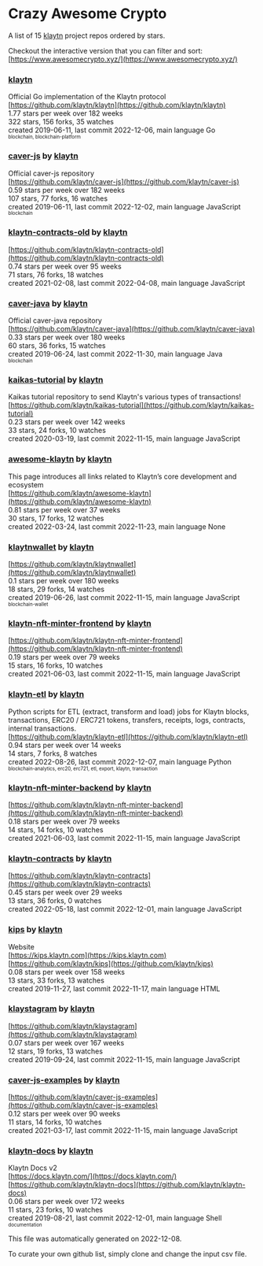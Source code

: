 # Crazy Awesome Crypto
A list of 15 [klaytn](https://github.com/klaytn) project repos ordered by stars.  

Checkout the interactive version that you can filter and sort: 
[https://www.awesomecrypto.xyz/](https://www.awesomecrypto.xyz/)  


### [klaytn](https://github.com/klaytn/klaytn)  
Official Go implementation of the Klaytn protocol  
[https://github.com/klaytn/klaytn](https://github.com/klaytn/klaytn)  
1.77 stars per week over 182 weeks  
322 stars, 156 forks, 35 watches  
created 2019-06-11, last commit 2022-12-06, main language Go  
<sub><sup>blockchain, blockchain-platform</sup></sub>


### [caver-js](https://github.com/klaytn/caver-js) by [klaytn](https://github.com/klaytn)  
Official caver-js repository  
[https://github.com/klaytn/caver-js](https://github.com/klaytn/caver-js)  
0.59 stars per week over 182 weeks  
107 stars, 77 forks, 16 watches  
created 2019-06-11, last commit 2022-12-02, main language JavaScript  
<sub><sup>blockchain</sup></sub>


### [klaytn-contracts-old](https://github.com/klaytn/klaytn-contracts-old) by [klaytn](https://github.com/klaytn)  
  
[https://github.com/klaytn/klaytn-contracts-old](https://github.com/klaytn/klaytn-contracts-old)  
0.74 stars per week over 95 weeks  
71 stars, 76 forks, 18 watches  
created 2021-02-08, last commit 2022-04-08, main language JavaScript  


### [caver-java](https://github.com/klaytn/caver-java) by [klaytn](https://github.com/klaytn)  
Official caver-java repository  
[https://github.com/klaytn/caver-java](https://github.com/klaytn/caver-java)  
0.33 stars per week over 180 weeks  
60 stars, 36 forks, 15 watches  
created 2019-06-24, last commit 2022-11-30, main language Java  
<sub><sup>blockchain</sup></sub>


### [kaikas-tutorial](https://github.com/klaytn/kaikas-tutorial) by [klaytn](https://github.com/klaytn)  
Kaikas tutorial repository to send Klaytn's various types of transactions!  
[https://github.com/klaytn/kaikas-tutorial](https://github.com/klaytn/kaikas-tutorial)  
0.23 stars per week over 142 weeks  
33 stars, 24 forks, 10 watches  
created 2020-03-19, last commit 2022-11-15, main language JavaScript  


### [awesome-klaytn](https://github.com/klaytn/awesome-klaytn) by [klaytn](https://github.com/klaytn)  
This page introduces all links related to Klaytn’s core development and ecosystem  
[https://github.com/klaytn/awesome-klaytn](https://github.com/klaytn/awesome-klaytn)  
0.81 stars per week over 37 weeks  
30 stars, 17 forks, 12 watches  
created 2022-03-24, last commit 2022-11-23, main language None  


### [klaytnwallet](https://github.com/klaytn/klaytnwallet) by [klaytn](https://github.com/klaytn)  
  
[https://github.com/klaytn/klaytnwallet](https://github.com/klaytn/klaytnwallet)  
0.1 stars per week over 180 weeks  
18 stars, 29 forks, 14 watches  
created 2019-06-26, last commit 2022-11-15, main language JavaScript  
<sub><sup>blockchain-wallet</sup></sub>


### [klaytn-nft-minter-frontend](https://github.com/klaytn/klaytn-nft-minter-frontend) by [klaytn](https://github.com/klaytn)  
  
[https://github.com/klaytn/klaytn-nft-minter-frontend](https://github.com/klaytn/klaytn-nft-minter-frontend)  
0.19 stars per week over 79 weeks  
15 stars, 16 forks, 10 watches  
created 2021-06-03, last commit 2022-11-15, main language JavaScript  


### [klaytn-etl](https://github.com/klaytn/klaytn-etl) by [klaytn](https://github.com/klaytn)  
Python scripts for ETL (extract, transform and load) jobs for Klaytn blocks, transactions, ERC20 / ERC721 tokens, transfers, receipts, logs, contracts, internal transactions.  
[https://github.com/klaytn/klaytn-etl](https://github.com/klaytn/klaytn-etl)  
0.94 stars per week over 14 weeks  
14 stars, 7 forks, 8 watches  
created 2022-08-26, last commit 2022-12-07, main language Python  
<sub><sup>blockchain-analytics, erc20, erc721, etl, export, klaytn, transaction</sup></sub>


### [klaytn-nft-minter-backend](https://github.com/klaytn/klaytn-nft-minter-backend) by [klaytn](https://github.com/klaytn)  
  
[https://github.com/klaytn/klaytn-nft-minter-backend](https://github.com/klaytn/klaytn-nft-minter-backend)  
0.18 stars per week over 79 weeks  
14 stars, 14 forks, 10 watches  
created 2021-06-03, last commit 2022-11-15, main language JavaScript  


### [klaytn-contracts](https://github.com/klaytn/klaytn-contracts) by [klaytn](https://github.com/klaytn)  
  
[https://github.com/klaytn/klaytn-contracts](https://github.com/klaytn/klaytn-contracts)  
0.45 stars per week over 29 weeks  
13 stars, 36 forks, 0 watches  
created 2022-05-18, last commit 2022-12-01, main language JavaScript  


### [kips](https://github.com/klaytn/kips) by [klaytn](https://github.com/klaytn)  
Website  
[https://kips.klaytn.com](https://kips.klaytn.com)  
[https://github.com/klaytn/kips](https://github.com/klaytn/kips)  
0.08 stars per week over 158 weeks  
13 stars, 33 forks, 13 watches  
created 2019-11-27, last commit 2022-11-17, main language HTML  


### [klaystagram](https://github.com/klaytn/klaystagram) by [klaytn](https://github.com/klaytn)  
  
[https://github.com/klaytn/klaystagram](https://github.com/klaytn/klaystagram)  
0.07 stars per week over 167 weeks  
12 stars, 19 forks, 13 watches  
created 2019-09-24, last commit 2022-11-15, main language JavaScript  


### [caver-js-examples](https://github.com/klaytn/caver-js-examples) by [klaytn](https://github.com/klaytn)  
  
[https://github.com/klaytn/caver-js-examples](https://github.com/klaytn/caver-js-examples)  
0.12 stars per week over 90 weeks  
11 stars, 14 forks, 10 watches  
created 2021-03-17, last commit 2022-11-15, main language JavaScript  


### [klaytn-docs](https://github.com/klaytn/klaytn-docs) by [klaytn](https://github.com/klaytn)  
Klaytn Docs v2  
[https://docs.klaytn.com/](https://docs.klaytn.com/)  
[https://github.com/klaytn/klaytn-docs](https://github.com/klaytn/klaytn-docs)  
0.06 stars per week over 172 weeks  
11 stars, 23 forks, 10 watches  
created 2019-08-21, last commit 2022-12-01, main language Shell  
<sub><sup>documentation</sup></sub>


This file was automatically generated on 2022-12-08.  

To curate your own github list, simply clone and change the input csv file.  